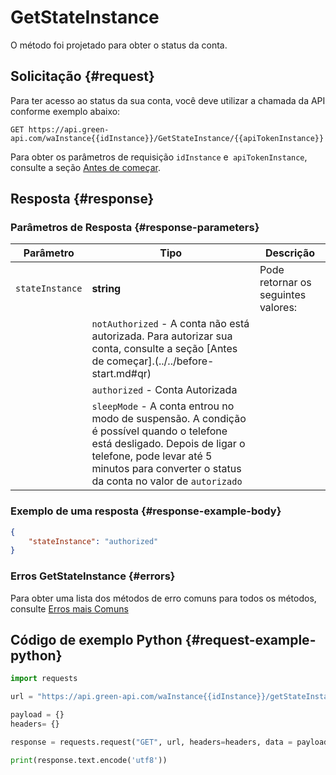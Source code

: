 # GetStateInstance

O método foi projetado para obter o status da conta.

## Solicitação {#request}

Para ter acesso ao status da sua conta, você deve utilizar a chamada da API conforme exemplo abaixo:
```
GET https://api.green-api.com/waInstance{{idInstance}}/GetStateInstance/{{apiTokenInstance}}
```

Para obter os parâmetros de requisição `idInstance` e` apiTokenInstance`, consulte a seção [Antes de começar](../../before-start.md#parameters).

## Resposta {#response}

### Parâmetros de Resposta {#response-parameters}

Parâmetro | Tipo |  Descrição
----- | ----- | ----- 
`stateInstance` | **string** | Pode retornar os seguintes valores:
| | `notAuthorized` - A conta não está autorizada. Para autorizar sua conta, consulte a seção [Antes de começar].(../../before-start.md#qr)
| | `authorized` - Conta Autorizada
| | `sleepMode` - A conta entrou no modo de suspensão. A condição é possível quando o telefone está desligado. Depois de ligar o telefone, pode levar até 5 minutos para converter o status da conta no valor de `autorizado`

### Exemplo de uma resposta {#response-example-body}

```json
{
    "stateInstance": "authorized"
}
```

### Erros GetStateInstance {#errors}

Para obter uma lista dos métodos de erro comuns para todos os métodos, consulte [Erros mais Comuns](../common-errors.md)

## Código de exemplo Python  {#request-example-python}

```python
import requests

url = "https://api.green-api.com/waInstance{{idInstance}}/getStateInstance/{{apiTokenInstance}}"

payload = {}
headers= {}

response = requests.request("GET", url, headers=headers, data = payload)

print(response.text.encode('utf8'))
```